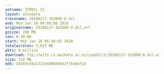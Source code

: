 ```yaml
---
setname: ISPDSL II
layout: witsdata
tracename: 20100117-163000-0.dsl
end: Mon Jan 18 06:00:00 2010
originalname: 20100117-163000-0.dsl.erf
gzsize: 290 MB
len: 0:30:00
start: Mon Jan 18 05:30:01 2010
totalwirelen: 5,027 MB
pkts: 9 million
download: ftp://wits.cs.waikato.ac.nz/ispdsl/2/20100117-163000-0.dsl.erf.gz
size: 722 MB
md5: 54107e38a1313e4d008d952f76eb4f10
---
```

